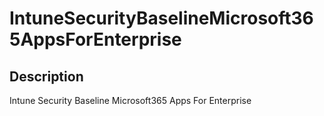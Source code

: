 
# IntuneSecurityBaselineMicrosoft365AppsForEnterprise

## Description

Intune Security Baseline Microsoft365 Apps For Enterprise
